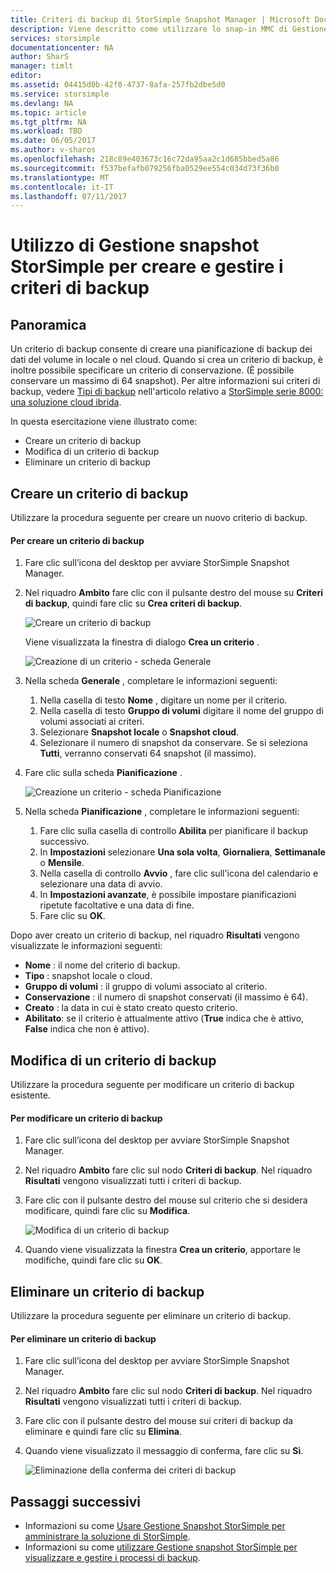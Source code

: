```yaml
---
title: Criteri di backup di StorSimple Snapshot Manager | Microsoft Docs
description: Viene descritto come utilizzare lo snap-in MMC di Gestione snapshot StorSimple per creare e gestire i criteri di backup che consentono di controllare i backup pianificati.
services: storsimple
documentationcenter: NA
author: SharS
manager: timlt
editor: 
ms.assetid: 04415d0b-42f0-4737-8afa-257fb2dbe5d0
ms.service: storsimple
ms.devlang: NA
ms.topic: article
ms.tgt_pltfrm: NA
ms.workload: TBD
ms.date: 06/05/2017
ms.author: v-sharos
ms.openlocfilehash: 218c89e403673c16c72da95aa2c1d685bbed5a86
ms.sourcegitcommit: f537befafb079256fba0529ee554c034d73f36b0
ms.translationtype: MT
ms.contentlocale: it-IT
ms.lasthandoff: 07/11/2017
---
```

# <a name="use-storsimple-snapshot-manager-to-create-and-manage-backup-policies"></a>Utilizzo di Gestione snapshot StorSimple per creare e gestire i criteri di backup
## <a name="overview"></a>Panoramica
Un criterio di backup consente di creare una pianificazione di backup dei dati del volume in locale o nel cloud. Quando si crea un criterio di backup, è inoltre possibile specificare un criterio di conservazione. (È possibile conservare un massimo di 64 snapshot). Per altre informazioni sui criteri di backup, vedere [Tipi di backup](storsimple-what-is-snapshot-manager.md#backup-types-and-backup-policies) nell'articolo relativo a [StorSimple serie 8000: una soluzione cloud ibrida](storsimple-overview.md).

In questa esercitazione viene illustrato come:

* Creare un criterio di backup
* Modifica di un criterio di backup
* Eliminare un criterio di backup

## <a name="create-a-backup-policy"></a>Creare un criterio di backup
Utilizzare la procedura seguente per creare un nuovo criterio di backup.

#### <a name="to-create-a-backup-policy"></a>Per creare un criterio di backup
1. Fare clic sull’icona del desktop per avviare StorSimple Snapshot Manager.
2. Nel riquadro **Ambito** fare clic con il pulsante destro del mouse su **Criteri di backup**, quindi fare clic su **Crea criteri di backup**.

    ![Creare un criterio di backup](./media/storsimple-snapshot-manager-manage-backup-policies/HCS_SSM_Create_BU_policy.png)

    Viene visualizzata la finestra di dialogo **Crea un criterio** .

    ![Creazione di un criterio - scheda Generale](./media/storsimple-snapshot-manager-manage-backup-policies/HCS_SSM_Create_policy_general.png)
3. Nella scheda **Generale** , completare le informazioni seguenti:

   1. Nella casella di testo **Nome** , digitare un nome per il criterio.
   2. Nella casella di testo **Gruppo di volumi** digitare il nome del gruppo di volumi associati ai criteri.
   3. Selezionare **Snapshot locale** o **Snapshot cloud**.
   4. Selezionare il numero di snapshot da conservare. Se si seleziona **Tutti**, verranno conservati 64 snapshot (il massimo).
4. Fare clic sulla scheda **Pianificazione** .

    ![Creazione un criterio - scheda Pianificazione](./media/storsimple-snapshot-manager-manage-backup-policies/HCS_SSM_Create_policy_schedule.png)
5. Nella scheda **Pianificazione** , completare le informazioni seguenti:

   1. Fare clic sulla casella di controllo **Abilita** per pianificare il backup successivo.
   2. In **Impostazioni** selezionare **Una sola volta**, **Giornaliera**, **Settimanale** o **Mensile**.
   3. Nella casella di controllo **Avvio** , fare clic sull'icona del calendario e selezionare una data di avvio.
   4. In **Impostazioni avanzate**, è possibile impostare pianificazioni ripetute facoltative e una data di fine.
   5. Fare clic su **OK**.

Dopo aver creato un criterio di backup, nel riquadro **Risultati** vengono visualizzate le informazioni seguenti:

* **Nome** : il nome del criterio di backup.
* **Tipo** : snapshot locale o cloud.
* **Gruppo di volumi** : il gruppo di volumi associato al criterio.
* **Conservazione** : il numero di snapshot conservati (il massimo è 64).
* **Creato** : la data in cui è stato creato questo criterio.
* **Abilitato**: se il criterio è attualmente attivo (**True** indica che è attivo, **False** indica che non è attivo).

## <a name="edit-a-backup-policy"></a>Modifica di un criterio di backup
Utilizzare la procedura seguente per modificare un criterio di backup esistente.

#### <a name="to-edit-a-backup-policy"></a>Per modificare un criterio di backup
1. Fare clic sull’icona del desktop per avviare StorSimple Snapshot Manager.
2. Nel riquadro **Ambito** fare clic sul nodo **Criteri di backup**. Nel riquadro **Risultati** vengono visualizzati tutti i criteri di backup.
3. Fare clic con il pulsante destro del mouse sul criterio che si desidera modificare, quindi fare clic su **Modifica**.

    ![Modifica di un criterio di backup](./media/storsimple-snapshot-manager-manage-backup-policies/HCS_SSM_Edit_BU_policy.png)
4. Quando viene visualizzata la finestra **Crea un criterio**, apportare le modifiche, quindi fare clic su **OK**.

## <a name="delete-a-backup-policy"></a>Eliminare un criterio di backup
Utilizzare la procedura seguente per eliminare un criterio di backup.

#### <a name="to-delete-a-backup-policy"></a>Per eliminare un criterio di backup
1. Fare clic sull’icona del desktop per avviare StorSimple Snapshot Manager.
2. Nel riquadro **Ambito** fare clic sul nodo **Criteri di backup**. Nel riquadro **Risultati** vengono visualizzati tutti i criteri di backup.
3. Fare clic con il pulsante destro del mouse sui criteri di backup da eliminare e quindi fare clic su **Elimina**.
4. Quando viene visualizzato il messaggio di conferma, fare clic su **Sì**.

    ![Eliminazione della conferma dei criteri di backup](./media/storsimple-snapshot-manager-manage-backup-policies/HCS_SSM_Delete_BU_policy.png)

## <a name="next-steps"></a>Passaggi successivi
* Informazioni su come [Usare Gestione Snapshot StorSimple per amministrare la soluzione di StorSimple](storsimple-snapshot-manager-admin.md).
* Informazioni su come [utilizzare Gestione snapshot StorSimple per visualizzare e gestire i processi di backup](storsimple-snapshot-manager-manage-backup-jobs.md).
